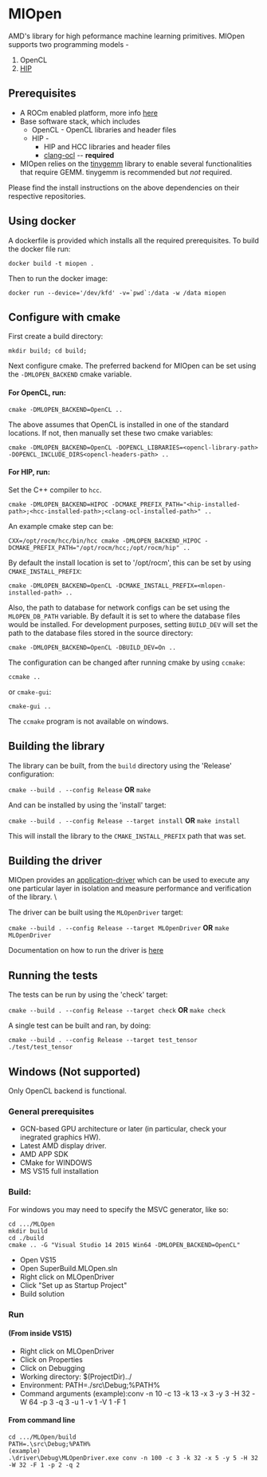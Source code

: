 # MIOpen

AMD's library for high peformance machine learning primitives. MIOpen supports two programming models - 
1. OpenCL 
2. [HIP](https://github.com/RadeonOpenCompute/HIP)


## Prerequisites
* A ROCm enabled platform, more info [here](https://rocm.github.io/install.html)
* Base software stack, which includes
  * OpenCL - OpenCL libraries and header files
  * HIP - 
    * HIP and HCC libraries and header files
    * [clang-ocl](https://github.com/RadeonOpenCompute/clang-ocl) -- **required**
* MIOpen relies on the [tinygemm](https://github.com/RadeonOpenCompute/tinygemm) library to enable several functionalities that require GEMM. tinygemm is recommended but *not* required.

Please find the install instructions on the above dependencies on their respective repositories.

## Using docker

A dockerfile is provided which installs all the required prerequisites. To build the docker file run:

```
docker build -t miopen .
```

Then to run the docker image:

```
docker run --device='/dev/kfd' -v=`pwd`:/data -w /data miopen
```

## Configure with cmake

First create a build directory:

```
mkdir build; cd build;
```

Next configure cmake. The preferred backend for MIOpen can be set using the `-DMLOPEN_BACKEND` cmake variable. 

#### For OpenCL, run:

```
cmake -DMLOPEN_BACKEND=OpenCL ..
```

The above assumes that OpenCL is installed in one of the standard locations. If not, then manually set these two cmake variables: 

```
cmake -DMLOPEN_BACKEND=OpenCL -DOPENCL_LIBRARIES=<opencl-library-path> -DOPENCL_INCLUDE_DIRS<opencl-headers-path> ..
```

#### For HIP, run:

Set the C++ compiler to `hcc`.
```
cmake -DMLOPEN_BACKEND=HIPOC -DCMAKE_PREFIX_PATH="<hip-installed-path>;<hcc-installed-path>;<clang-ocl-installed-path>" ..
```
An example cmake step can be:
```
CXX=/opt/rocm/hcc/bin/hcc cmake -DMLOPEN_BACKEND_HIPOC -DCMAKE_PREFIX_PATH="/opt/rocm/hcc;/opt/rocm/hip" ..
```

By default the install location is set to '/opt/rocm', this can be set by using `CMAKE_INSTALL_PREFIX`:

```
cmake -DMLOPEN_BACKEND=OpenCL -DCMAKE_INSTALL_PREFIX=<mlopen-installed-path> ..
```

Also, the path to database for network configs can be set using the `MLOPEN_DB_PATH` variable. By default it is set to where the database files would be installed. For development purposes, setting `BUILD_DEV` will set the path to the database files stored in the source directory:

```
cmake -DMLOPEN_BACKEND=OpenCL -DBUILD_DEV=On ..
```

The configuration can be changed after running cmake by using `ccmake`:

```
ccmake ..
```

or `cmake-gui`:

```
cmake-gui ..
```

The `ccmake` program is not available on windows.

## Building the library

The library can be built, from the `build` directory using the 'Release' configuration:

` cmake --build . --config Release ` **OR** ` make `

And can be installed by using the 'install' target:

` cmake --build . --config Release --target install ` **OR** ` make install `

This will install the library to the `CMAKE_INSTALL_PREFIX` path that was set. 

## Building the driver

MIOpen provides an [application-driver](https://github.com/AMDComputeLibraries/MLOpen/tree/develop/driver) which can be used to execute any one particular layer in isolation and measure performance and verification of the library. \

The driver can be built using the `MLOpenDriver` target:

` cmake --build . --config Release --target MLOpenDriver ` **OR** ` make MLOpenDriver `

Documentation on how to run the driver is [here](https://github.com/AMDComputeLibraries/MLOpen/blob/develop/driver/README.md) 

## Running the tests

The tests can be run by using the 'check' target:

` cmake --build . --config Release --target check ` **OR** ` make check `

A single test can be built and ran, by doing:

```
cmake --build . --config Release --target test_tensor
./test/test_tensor
```

## Windows (Not supported)

Only OpenCL backend is functional.

### General prerequisites

* GCN-based GPU architecture or later (in particular, check your inegrated graphics HW).
* Latest AMD display driver.
* AMD APP SDK
* CMake for WINDOWS
* MS VS15 full installation

### Build:

For windows you may need to specify the MSVC generator, like so:

```
cd .../MLOpen
mkdir build
cd ./build
cmake .. -G "Visual Studio 14 2015 Win64 -DMLOPEN_BACKEND=OpenCL"
```
* Open VS15
* Open SuperBuild.MLOpen.sln
* Right click on MLOpenDriver
* Click "Set up as Startup Project"
* Build solution

### Run 
#### (From inside VS15)
* Right click on MLOpenDriver
* Click on Properties
* Click on Debugging
* Working directory: $(ProjectDir)../
* Environment: PATH=./src\Debug;%PATH%
* Command arguments (example):conv -n 10 -c 13 -k 13 -x 3 -y 3 -H 32 -W 64 -p 3 -q 3 -u 1 -v 1 -V 1 -F 1

#### From command line
```
cd .../MLOpen/build
PATH=.\src\Debug;%PATH%
(example)
.\driver\Debug\MLOpenDriver.exe conv -n 100 -c 3 -k 32 -x 5 -y 5 -H 32 -W 32 -F 1 -p 2 -q 2
```
